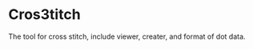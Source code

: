 Cros3titch
==============

The tool for cross stitch, include viewer, creater, and format of dot data.
